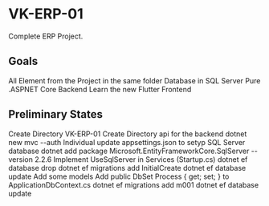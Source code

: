# VK-ERP-01
Complete ERP Project.
## Goals
All Element from the Project in the same folder
Database in SQL Server
Pure .ASPNET Core Backend
Learn the new Flutter Frontend
## Preliminary States
Create Directory VK-ERP-01
Create Directory api for the backend
dotnet new mvc --auth Individual
update appsettings.json to setyp SQL Server database
dotnet add package Microsoft.EntityFrameworkCore.SqlServer --version 2.2.6
Implement UseSqlServer in Services (Startup.cs)
dotnet ef database drop
dotnet ef migrations add InitialCreate
dotnet ef database update
Add some models
Add public DbSet<Process> Process { get; set; } to ApplicationDbContext.cs
dotnet ef migrations add m001
dotnet ef database update
